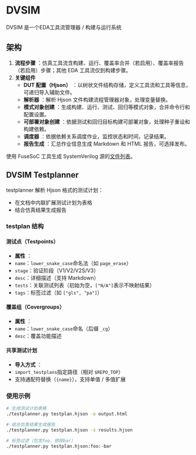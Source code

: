 # DVSIM

DVSIM 是一个EDA工具流管理器 / 构建与运行系统

## 架构

1. **流程步骤** ：仿真工具流含构建、运行、覆盖率合并（若启用）、覆盖率报告（若启用）步骤；其他 EDA 工具流仅到构建步骤。
2. **关键组件**
   * **DUT 配置（Hjson）** ：以树状文件结构存储，定义工具流和工具等信息，可递归导入辅助文件。
   * **解析器** ：解析 Hjson 文件构建流程管理器对象，处理变量替换。
   * **模式对象创建** ：生成构建、运行、测试、回归等模式对象，合并命令行和配置设置。
   * **可部署对象创建** ：依据测试和回归目标构建可部署对象，处理种子重设和构建依赖。
   * **调度器** ：依据依赖关系调度作业，监控状态和时间，记录结果。
   * **报告生成** ：汇总作业信息生成 Markdown 和 HTML 报告，可选择发布。

使用 FuseSoC 工具生成 SystemVerilog 源的[文件列表](https://opentitan.org/book/util/dvsim/doc/glossary.html#filelist)。

## DVSIM Testplanner

testplanner 解析 Hjson 格式的测试计划：

* 在文档中内联扩展测试计划为表格
* 结合仿真结果生成报告

### testplan 结构

#### 测试点（Testpoints）

* **属性** ：
* `name`：`lower_snake_case`命名法（如 `page_erase`）
* `stage`：验证阶段（V1/V2/V2S/V3）
* `desc`：详细描述（支持 Markdown）
* `tests`：关联测试列表（初始为空，`["N/A"]`表示不映射结果）
* `tags`：标签过滤（如 `["gls", "pa"]`）

#### 覆盖组（Covergroups）

* **属性** ：
* `name`：`lower_snake_case`命名（后缀 `_cg`）
* `desc`：覆盖功能描述

#### 共享测试计划

* **导入方式** ：
* `import_testplans`指定路径（相对 `$REPO_TOP`）
* 支持通配符替换（`{name}`），支持单值 / 多值扩展

### 使用示例

```bash
# 生成测试计划表格
./testplanner.py testplan.hjson -o output.html

# 结合仿真结果生成报告
./testplanner.py testplan.hjson -s results.hjson

# 标签过滤（包含foo，排除bar）
./testplanner.py testplan.hjson:foo:-bar
```
